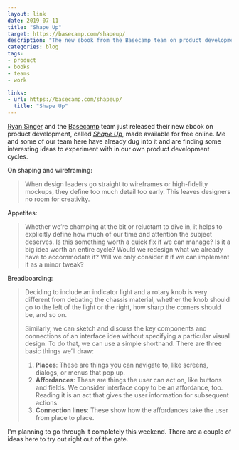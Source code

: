 ```yaml
---
layout: link
date: 2019-07-11
title: "Shape Up"
target: https://basecamp.com/shapeup/
description: "The new ebook from the Basecamp team on product development."
categories: blog
tags:
- product
- books
- teams
- work

links:
- url: https://basecamp.com/shapeup/
  title: "Shape Up"
---
```


[Ryan Singer](https://twitter.com/rjs "Ryan Singer") and the [Basecamp](https://basecamp.com/ "Basecamp") team just released their new ebook on product development, called _[Shape Up](https://basecamp.com/shapeup/ "Shape Up")_, made available for free online. Me and some of our team here have already dug into it and are finding some interesting ideas to experiment with in our own product development cycles.

On shaping and wireframing:

> When design leaders go straight to wireframes or high-fidelity mockups, they define too much detail too early. This leaves designers no room for creativity.

Appetites:

> Whether we’re champing at the bit or reluctant to dive in, it helps to explicitly define how much of our time and attention the subject deserves. Is this something worth a quick fix if we can manage? Is it a big idea worth an entire cycle? Would we redesign what we already have to accommodate it? Will we only consider it if we can implement it as a minor tweak?

Breadboarding:

> Deciding to include an indicator light and a rotary knob is very different from debating the chassis material, whether the knob should go to the left of the light or the right, how sharp the corners should be, and so on.
>
> Similarly, we can sketch and discuss the key components and connections of an interface idea without specifying a particular visual design. To do that, we can use a simple shorthand. There are three basic things we’ll draw:
>
> 1. **Places**: These are things you can navigate to, like screens, dialogs, or menus that pop up.
> 2. **Affordances**: These are things the user can act on, like buttons and fields. We consider interface copy to be an affordance, too. Reading it is an act that gives the user information for subsequent actions.
> 3. **Connection lines**: These show how the affordances take the user from place to place.

I'm planning to go through it completely this weekend. There are a couple of ideas here to try out right out of the gate.
